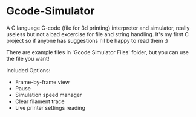 # Gcode-Simulator
A C language G-code (file for 3d printing) interpreter and simulator, really useless but not a bad excercise for file and string handling. It's my first C project so if anyone has suggestions I'll be happy to read them :)

There are example files in 'Gcode Simulator Files' folder, but you can use the file you want!

Included Options:
  - Frame-by-frame view
  - Pause
  - Simulation speed manager
  - Clear filament trace
  - Live printer settings reading
